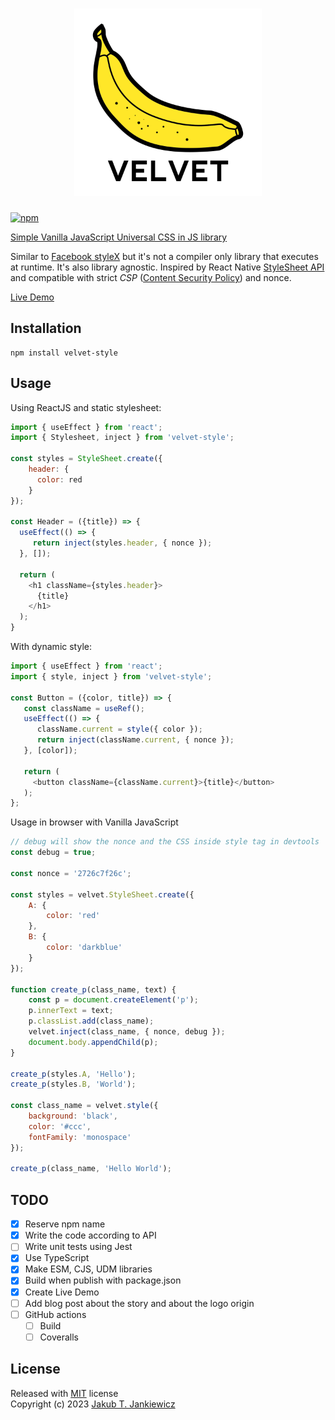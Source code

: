 <h1 align="center">
  <img src="https://github.com/jcubic/velvet/blob/master/.github/assets/logo.svg?raw=true"
       width="300"
       alt="Logo of Velvet library - it represents a Yellow Banana and Text Velvet with the name of the library" />
</h1>

[![npm](https://img.shields.io/badge/npm-0.1.3-blue.svg)](https://www.npmjs.com/package/velvet-style)

[Simple Vanilla JavaScript Universal CSS in JS library](https://github.com/jcubic/velvet/)

Similar to [Facebook styleX](https://stylexjs.com/) but it's not a compiler only
library that executes at runtime.  It's also library agnostic. Inspired by React Native
[StyleSheet API](https://reactnative.dev/docs/stylesheet) and compatible with strict *CSP*
([Content Security Policy](https://developer.mozilla.org/en-US/docs/Web/HTTP/CSP)) and
nonce.

[Live Demo](https://jcubic.github.io/velvet/)

## Installation

```
npm install velvet-style
```

## Usage

Using ReactJS and static stylesheet:

```javascript
import { useEffect } from 'react';
import { Stylesheet, inject } from 'velvet-style';

const styles = StyleSheet.create({
    header: {
      color: red
    }
});

const Header = ({title}) => {
  useEffect(() => {
     return inject(styles.header, { nonce });
  }, []);

  return (
    <h1 className={styles.header}>
      {title}
    </h1>
  );
}
```

With dynamic style:

```javascript
import { useEffect } from 'react';
import { style, inject } from 'velvet-style';

const Button = ({color, title}) => {
   const className = useRef();
   useEffect(() => {
      className.current = style({ color });
      return inject(className.current, { nonce });
   }, [color]);

   return (
     <button className={className.current}>{title}</button>
   );
};
```

Usage in browser with Vanilla JavaScript

```javascript
// debug will show the nonce and the CSS inside style tag in devtools
const debug = true;

const nonce = '2726c7f26c';

const styles = velvet.StyleSheet.create({
    A: {
        color: 'red'
    },
    B: {
        color: 'darkblue'
    }
});

function create_p(class_name, text) {
    const p = document.createElement('p');
    p.innerText = text;
    p.classList.add(class_name);
    velvet.inject(class_name, { nonce, debug });
    document.body.appendChild(p);
}

create_p(styles.A, 'Hello');
create_p(styles.B, 'World');

const class_name = velvet.style({
    background: 'black',
    color: '#ccc',
    fontFamily: 'monospace'
});

create_p(class_name, 'Hello World');

```

## TODO
- [x] Reserve npm name
- [x] Write the code according to API
- [ ] Write unit tests using Jest
- [x] Use TypeScript
- [x] Make ESM, CJS, UDM libraries
- [x] Build when publish with package.json
- [x] Create Live Demo
- [ ] Add blog post about the story and about the logo origin
- [ ] GitHub actions
  - [ ] Build
  - [ ] Coveralls

## License

Released with [MIT](http://opensource.org/licenses/MIT) license<br/>
Copyright (c) 2023 [Jakub T. Jankiewicz](https://jakub.jankiewicz.org)
